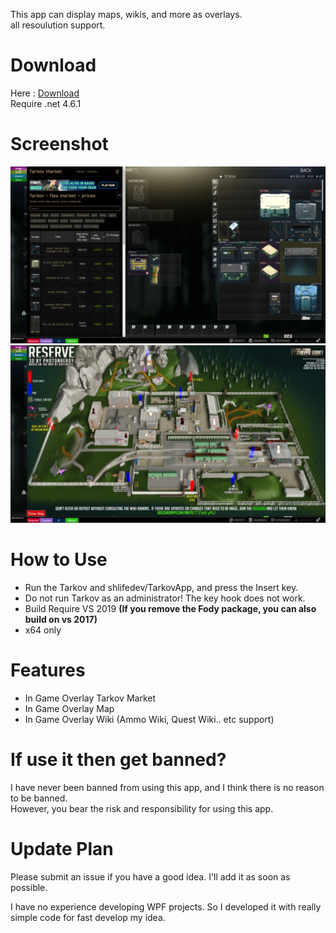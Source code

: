 This app can display maps, wikis, and more as overlays.  
all resoulution support.

# Download
 Here : [Download](https://github.com/shlifedev/TarkovApp/releases)  
 Require .net 4.6.1 
# Screenshot
![screen_shot1](https://github.com/shlifedev/TarkovApp/blob/master/scr1.png?raw=true)
![screen_shot2](https://github.com/shlifedev/TarkovApp/blob/master/scr2.png?raw=true)

# How to Use
 * Run the Tarkov and shlifedev/TarkovApp, and press the Insert key.
 * Do not run Tarkov as an administrator! The key hook does not work.
 * Build Require VS 2019 **(If you remove the Fody package, you can also build on vs 2017)**
 * x64 only
# Features
 - In Game Overlay Tarkov Market
 - In Game Overlay Map
 - In Game Overlay Wiki (Ammo Wiki, Quest Wiki.. etc support)
 
# If use it then get banned?
 I have never been banned from using this app, and I think there is no reason to be banned.  
 However, you bear the risk and responsibility for using this app.

# Update Plan
 Please submit an issue if you have a good idea.
 I'll add it as soon as possible.
 
 
I have no experience developing WPF projects. So I developed it with really simple code for fast develop my idea.
